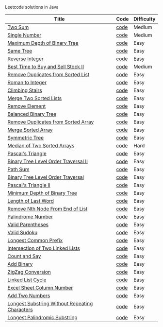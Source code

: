 Leetcode solutions in Java

|Title| Code | Difficulty|
|-----|------|-----------|
|[Two Sum](https://oj.leetcode.com/problems/two-sum/)	|[code](./src/main/java/com/martinliu/twosum/Solution.java)|Medium|
|[Single Number](https://oj.leetcode.com/problems/single-number/)| [code](./src/main/java/com/martinliu/singleNumber/Solution.java) |Medium|
|[Maximum Depth of Binary Tree](https://oj.leetcode.com/problems/maximum-depth-of-binary-tree/)| [code](./src/main/java/com/martinliu/maxDepth/Solution.java) |Easy|
|[Same Tree](https://oj.leetcode.com/problems/same-tree/)| [code](./src/main/java/com/martinliu/isSameTree/Solution.java) |Easy|
|[Reverse Integer](https://oj.leetcode.com/problems/reverse-integer/)| [code](./src/main/java/com/martinliu/reverseInteger/Solution.java) |Easy|
|[Best Time to Buy and Sell Stock II](https://oj.leetcode.com/problems/best-time-to-buy-and-sell-stock-ii/)| [code](./src/main/java/com/martinliu/maxProfit/Solution.java) |Medium|
|[Remove Duplicates from Sorted List](https://oj.leetcode.com/problems/remove-duplicates-from-sorted-list/)| [code](./src/main/java/com/martinliu/removeDuplicates/Solution.java) |Easy|
|[Roman to Integer](https://oj.leetcode.com/problems/roman-to-integer/)| [code](./src/main/java/com/martinliu/romanToInt/Solution.java) |Easy|
|[Climbing Stairs](https://oj.leetcode.com/problems/climbing-stairs/)|[code](./src/main/java/com/martinliu/climbStairs/Solution.java) |Easy|
|[Merge Two Sorted Lists](https://oj.leetcode.com/problems/merge-two-sorted-lists/)	|[code](./src/main/java/com/martinliu/mergeTwoLists/Solution.java) |Easy|
|[Remove Element](https://oj.leetcode.com/problems/remove-element/)	|[code](./src/main/java/com/martinliu/removeElement/Solution.java) |Easy|
|[Balanced Binary Tree](https://oj.leetcode.com/problems/balanced-binary-tree/)	|[code](./src/main/java/com/martinliu/isBalanced/Solution.java) |Easy|
|[Remove Duplicates from Sorted Array](https://oj.leetcode.com/problems/remove-duplicates-from-sorted-array/)|[code](./src/main/java/com/martinliu/removeDuplicates/Solution.java) |Easy|
|[Merge Sorted Array](https://oj.leetcode.com/problems/merge-sorted-array/)	|[code](./src/main/java/com/martinliu/mergesortedarray/Solution.java) |Easy|
|[Symmetric Tree](https://oj.leetcode.com/problems/symmetric-tree/)	|[code](./src/main/java/com/martinliu/symmetric/Solution.java) |Easy|
|[Median of Two Sorted Arrays](https://oj.leetcode.com/problems/median-of-two-sorted-arrays/)	|[code](./src/main/java/com/martinliu/medianSortedArrays/Solution.java) |Hard|
|[Pascal's Triangle](https://oj.leetcode.com/problems/pascals-triangle/)	|[code](./src/main/java/com/martinliu/pascals-triangle/Solution.java) |Easy|
|[Binary Tree Level Order Traversal II](https://oj.leetcode.com/problems/binary-tree-level-order-traversal-ii/)	|[code](./src/main/java/com/martinliu/levelOrderBottom/Solution.java) |Easy|
|[Path Sum](https://oj.leetcode.com/problems/path-sum/)	|[code](./src/main/java/com/martinliu/path-sum/Solution.java) |Easy|
|[Binary Tree Level Order Traversal](https://oj.leetcode.com/problems/binary-tree-level-order-traversal/)	|[code](./src/main/java/com/martinliu/binary-tree-level-order-traversal/Solution.java) |Easy|
|[Pascal's Triangle II](https://oj.leetcode.com/problems/pascals-triangle-ii/)	|[code](./src/main/java/com/martinliu/pascals-triangle-ii/Solution.java) |Easy|
|[Minimum Depth of Binary Tree](https://oj.leetcode.com/problems/minimum-depth-of-binary-tree/)	|[code](./src/main/java/com/martinliu/minimum-depth-of-binary-tree/Solution.java) |Easy|
|[Length of Last Word](https://oj.leetcode.com/problems/length-of-last-word/)	|[code](./src/main/java/com/martinliu/length-of-last-word/Solution.java) |Easy|
|[Remove Nth Node From End of List](https://oj.leetcode.com/problems/remove-nth-node-from-end-of-list/)	|[code](./src/main/java/com/martinliu/remove-nth-node-from-end-of-list/Solution.java) |Easy|
|[Palindrome Number](https://oj.leetcode.com/problems/palindrome-number/)	|[code](./src/main/java/com/martinliu/palindrome-number/Solution.java) |Easy|
|[Valid Parentheses](https://oj.leetcode.com/problems/valid-parentheses/)	|[code](./src/main/java/com/martinliu/valid-parentheses/Solution.java) |Easy|
|[Valid Sudoku](https://oj.leetcode.com/problems/valid-sudoku/)	|[code](./src/main/java/com/martinliu/valid-sudoku/Solution.java) |Easy|
|[Longest Common Prefix](https://oj.leetcode.com/problems/longest-common-prefix/)	|[code](./src/main/java/com/martinliu/longest-common-prefix/Solution.java) |Easy|
|[Intersection of Two Linked Lists](https://oj.leetcode.com/problems/intersection-of-two-linked-lists/)	|[code](./src/main/java/com/martinliu/intersection-of-two-linked-lists/Solution.java) |Easy|
|[Count and Say](https://oj.leetcode.com/problems/count-and-say/)	|[code](./src/main/java/com/martinliu/count-and-say/Solution.java) |Easy|
|[Add Binary](https://oj.leetcode.com/problems/add-binary/)	|[code](./src/main/java/com/martinliu/add-binary/Solution.java) |Easy|
|[ZigZag Conversion](https://oj.leetcode.com/problems/zigzag-conversion/)	|[code](./src/main/java/com/martinliu/zigzag-conversion/Solution.java) |Easy|
|[Linked List Cycle](https://oj.leetcode.com/problems/linked-list-cycle/)	|[code](./src/main/java/com/martinliu/linked-list-cycle/Solution.java) |Easy|
|[Excel Sheet Column Number](https://oj.leetcode.com/problems/excel-sheet-column-number/)	|[code](./src/main/java/com/martinliu/excel-sheet-column-number/Solution.java) |Easy|
|[Add Two Numbers](https://oj.leetcode.com/problems/add-two-numbers/)	|[code](./src/main/java/com/martinliu/add-two-numbers/Solution.java) |Easy|
|[Longest Substring Without Repeating Characters](https://oj.leetcode.com/problems/longest-substring-without-repeating-characters/)	|[code](./src/main/java/com/martinliu/longest-substring-without-repeating-characters/Solution.java) |Easy|
|[Longest Palindromic Substring](https://oj.leetcode.com/problems/longest-palindromic-substring/)	|[code](./src/main/java/com/martinliu/longest-palindromic-substring/Solution.java) |Easy|
